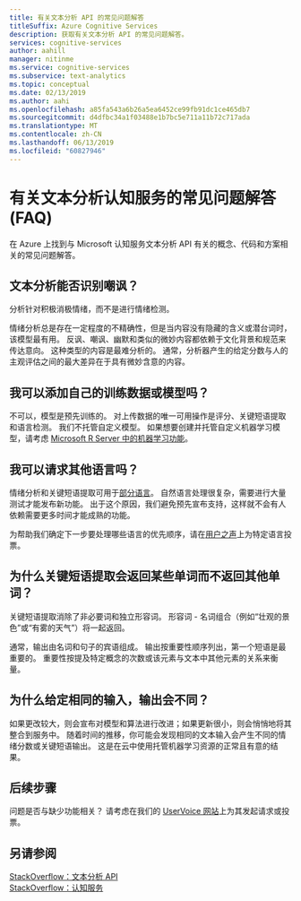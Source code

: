 ```yaml
---
title: 有关文本分析 API 的常见问题解答
titleSuffix: Azure Cognitive Services
description: 获取有关文本分析 API 的常见问题解答。
services: cognitive-services
author: aahill
manager: nitinme
ms.service: cognitive-services
ms.subservice: text-analytics
ms.topic: conceptual
ms.date: 02/13/2019
ms.author: aahi
ms.openlocfilehash: a85fa543a6b26a5ea6452ce99fb91dc1ce465db7
ms.sourcegitcommit: d4dfbc34a1f03488e1b7bc5e711a11b72c717ada
ms.translationtype: MT
ms.contentlocale: zh-CN
ms.lasthandoff: 06/13/2019
ms.locfileid: "60827946"
---
```

# <a name="frequently-asked-questions-faq-about-the-text-analytics-cognitive-service"></a>有关文本分析认知服务的常见问题解答 (FAQ)

 在 Azure 上找到与 Microsoft 认知服务文本分析 API 有关的概念、代码和方案相关的常见问题解答。

## <a name="can-text-analytics-identify-sarcasm"></a>文本分析能否识别嘲讽？

分析针对积极消极情绪，而不是进行情绪检测。

情绪分析总是存在一定程度的不精确性，但是当内容没有隐藏的含义或潜台词时，该模型最有用。 反讽、嘲讽、幽默和类似的微妙内容都依赖于文化背景和规范来传达意向。 这种类型的内容是最难分析的。 通常，分析器产生的给定分数与人的主观评估之间的最大差异在于具有微妙含意的内容。

## <a name="can-i-add-my-own-training-data-or-models"></a>我可以添加自己的训练数据或模型吗？

不可以，模型是预先训练的。 对上传数据的唯一可用操作是评分、关键短语提取和语言检测。 我们不托管自定义模型。 如果想要创建并托管自定义机器学习模型，请考虑 [Microsoft R Server 中的机器学习功能](https://docs.microsoft.com/r-server/r/concept-what-is-the-microsoftml-package)。

## <a name="can-i-request-additional-languages"></a>我可以请求其他语言吗？

情绪分析和关键短语提取可用于[部分语言](text-analytics-supported-languages.md)。 自然语言处理很复杂，需要进行大量测试才能发布新功能。 出于这个原因，我们避免预先宣布支持，这样就不会有人依赖需要更多时间才能成熟的功能。 

为帮助我们确定下一步要处理哪些语言的优先顺序，请在[用户之声](https://cognitive.uservoice.com/forums/555922-text-analytics)上为特定语言投票。 

## <a name="why-does-key-phrase-extraction-return-some-words-but-not-others"></a>为什么关键短语提取会返回某些单词而不返回其他单词？

关键短语提取消除了非必要词和独立形容词。 形容词 - 名词组合（例如“壮观的景色”或“有雾的天气”）将一起返回。

通常，输出由名词和句子的宾语组成。 输出按重要性顺序列出，第一个短语是最重要的。 重要性按提及特定概念的次数或该元素与文本中其他元素的关系来衡量。

## <a name="why-does-output-vary-given-identical-inputs"></a>为什么给定相同的输入，输出会不同？

如果更改较大，则会宣布对模型和算法进行改进；如果更新很小，则会悄悄地将其整合到服务中。 随着时间的推移，你可能会发现相同的文本输入会产生不同的情绪分数或关键短语输出。 这是在云中使用托管机器学习资源的正常且有意的结果。

## <a name="next-steps"></a>后续步骤

问题是否与缺少功能相关？ 请考虑在我们的 [UserVoice 网站](https://cognitive.uservoice.com/forums/555922-text-analytics)上为其发起请求或投票。

## <a name="see-also"></a>另请参阅

 [StackOverflow：文本分析 API](https://stackoverflow.com/questions/tagged/text-analytics-api)   
 [StackOverflow：认知服务](https://stackoverflow.com/questions/tagged/microsoft-cognitive)
